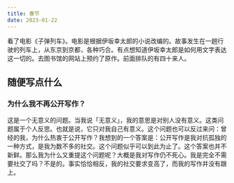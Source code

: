 ```yaml
---
title: 春节
date: 2023-01-22
---
```


看了电影《子弹列车》。电影是根据伊坂幸太郎的小说改编的。故事发生在一趟行驶的列车上，从东京到京都，各种巧合。有点想知道伊坂幸太郎是如何用文字表达这一切的。去图书馆的网站上预约了原作。前面排队的有四十来人。

## 随便写点什么

### 为什么我不再公开写作？

这是一个无意义的问题。当我说「无意义」，我的意思是对别人没有意义。这类问题属于个人反思。也就是说，它只对我自己有意义。这个问题也可以反过来问：曾经的我，为什么热衷于公开写作？我想到的一个答案是：公开写作是我对抗孤独的一种方式，是我为数不多的社交。这个问题似乎可以到此为止了。这个答案也并不新鲜。那么我为什么又重提这个问题呢？大概是我对写作仍不死心。我是完全不需要社交了吗？不是的。事实恰恰相反，我的社交要求变高了，而我的写作并没有跟上。

